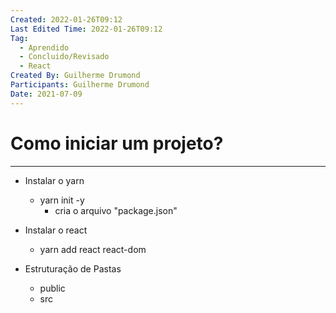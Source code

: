 ```yaml
---
Created: 2022-01-26T09:12
Last Edited Time: 2022-01-26T09:12
Tag:
  - Aprendido
  - Concluido/Revisado
  - React
Created By: Guilherme Drumond
Participants: Guilherme Drumond
Date: 2021-07-09
---
```

# Como iniciar um projeto?

---

- Instalar o yarn
    - yarn init -y
        - cria o arquivo "package.json"
- Instalar o react
    - yarn add react react-dom
- Estruturação de Pastas
    
    - public
    - src